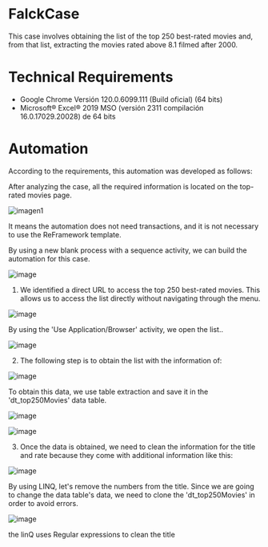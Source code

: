 # FalckCase
This case involves obtaining the list of the top 250 best-rated movies and, from that list, extracting the movies rated above 8.1 filmed after 2000. 

# Technical Requirements

- Google Chrome Versión 120.0.6099.111 (Build oficial) (64 bits)
- Microsoft® Excel® 2019 MSO (versión 2311 compilación 16.0.17029.20028) de 64 bits

# Automation
According to the requirements, this automation was developed as follows:

After analyzing the case, all the required information is located on the top-rated movies page.

![imagen1](https://github.com/lithos13/FalckCase/assets/68198144/51119887-7f49-4797-8ae2-e124da22b377)

It means the automation does not need transactions, and it is not necessary to use the ReFramework template.


By using a new blank process with a sequence activity, we can build the automation for this case.

![image](https://github.com/lithos13/FalckCase/assets/68198144/b2a8a147-8a51-46ce-bd88-9e4ce0fde7d6)




1. We identified a direct URL to access the top 250 best-rated movies. This allows us to access the list directly without navigating through the menu.
   
![image](https://github.com/lithos13/FalckCase/assets/68198144/1fdd0ec2-3261-4dae-a6a2-841d757e6fde)

By using the 'Use Application/Browser' activity, we open the list..

![image](https://github.com/lithos13/FalckCase/assets/68198144/ef787a58-f7b0-4983-b4e1-0ca43ef5e55d)



2. The following step is to obtain the list with the information of:
   
![image](https://github.com/lithos13/FalckCase/assets/68198144/1e04d6b8-56be-4aab-b170-f1a7099e5ddc)

To obtain this data, we use table extraction and save it in the 'dt_top250Movies' data table.

![image](https://github.com/lithos13/FalckCase/assets/68198144/a46978eb-85a3-4fd7-bb36-204f91bef4e7)

![image](https://github.com/lithos13/FalckCase/assets/68198144/32cafcb9-a3a2-4976-9862-dd35b79ad809)



3. Once the data is obtained, we need to clean the information for the title and rate because they come with additional information like this:

![image](https://github.com/lithos13/FalckCase/assets/68198144/45dc87b6-4a96-4936-9780-c81a287df1d5)

By using LINQ, let's remove the numbers from the title. Since we are going to change the data table's data, we need to clone the 'dt_top250Movies' in order to avoid errors.

![image](https://github.com/lithos13/FalckCase/assets/68198144/74b168a7-f227-4889-a933-08c92df5db4a)

the linQ uses Regular expressions to clean the title



